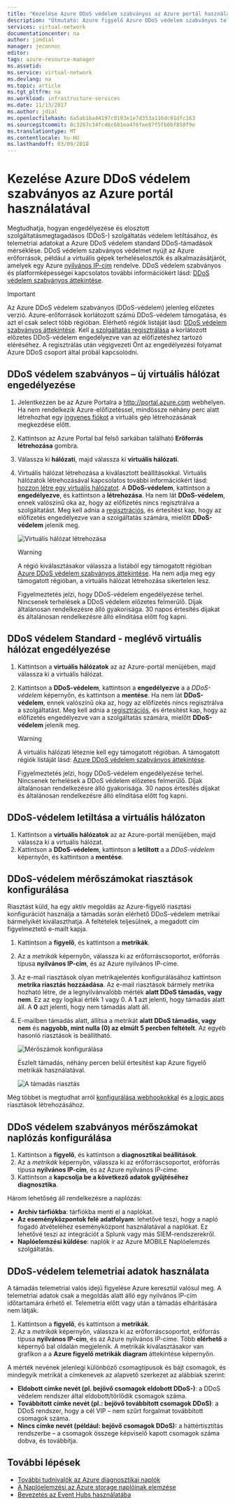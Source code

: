 ```yaml
---
title: "Kezelése Azure DDoS védelem szabványos az Azure portál használatával |} Microsoft Docs"
description: "Útmutató: Azure figyelő Azure DDoS védelem szabványos telemetria segítségével a támadás elhárítása érdekében."
services: virtual-network
documentationcenter: na
author: jimdial
manager: jeconnoc
editor: 
tags: azure-resource-manager
ms.assetid: 
ms.service: virtual-network
ms.devlang: na
ms.topic: article
ms.tgt_pltfrm: na
ms.workload: infrastructure-services
ms.date: 11/13/2017
ms.author: jdial
ms.openlocfilehash: 6a5ab1ba44197c0103e1e7d353a116dc01dfc163
ms.sourcegitcommit: 8c3267c34fc46c681ea476fee87f5fb0bf858f9e
ms.translationtype: MT
ms.contentlocale: hu-HU
ms.lasthandoff: 03/09/2018
---
```

# <a name="manage-azure-ddos-protection-standard-using-the-azure-portal"></a>Kezelése Azure DDoS védelem szabványos az Azure portál használatával

Megtudhatja, hogyan engedélyezése és elosztott szolgáltatásmegtagadásos (DDoS-) szolgáltatás védelem letiltásához, és telemetriai adatokat a Azure DDoS védelem standard DDoS-támadások mérséklése. DDoS védelem szabványos védelmet nyújt az Azure erőforrások, például a virtuális gépek terheléselosztók és alkalmazásátjárót, amelyek egy Azure [nyilvános IP-cím](virtual-network-public-ip-address.md) rendelve. DDoS védelem szabványos és platformképességei kapcsolatos további információkért lásd: [DDoS védelem szabványos áttekintése](ddos-protection-overview.md). 

>[!IMPORTANT]
>Az Azure DDoS védelem szabványos (DDoS-védelem) jelenleg előzetes verzió. Azure-erőforrások korlátozott számú DDoS-védelem támogatása, és azt el csak select több régióban. Elérhető régiók listáját lásd: [DDoS védelem szabványos áttekintése](ddos-protection-overview.md). Kell [a szolgáltatás regisztrálása](http://aka.ms/ddosprotection) a korlátozott előzetes DDoS-védelem engedélyezve van az előfizetéshez tartozó eléréséhez. A regisztrálás után végigvezeti Önt az engedélyezési folyamat Azure DDoS csoport által próbál kapcsolódni. 

## <a name="enable-ddos-protection-standard---new-virtual-network"></a>DDoS védelem szabványos – új virtuális hálózat engedélyezése

1. Jelentkezzen be az Azure Portalra a http://portal.azure.com webhelyen. Ha nem rendelkezik Azure-előfizetéssel, mindössze néhány perc alatt létrehozhat egy [ingyenes fiókot](https://azure.microsoft.com/free/?WT.mc_id=A261C142F) a virtuális gép létrehozásának megkezdése előtt.
2. Kattintson az Azure Portal bal felső sarkában található **Erőforrás létrehozása** gombra.
3. Válassza ki **hálózati**, majd válassza ki **virtuális hálózati**.
4. Virtuális hálózat létrehozása a kiválasztott beállításokkal. Virtuális hálózatok létrehozásával kapcsolatos további információkért lásd: [hozzon létre egy virtuális hálózatot](manage-virtual-network.md#create-a-virtual-network). A **DDoS-védelem**, kattintson a **engedélyezve**, és kattintson a **létrehozása**. Ha nem lát **DDoS-védelem**, ennek valószínű oka az, hogy az előfizetés nincs regisztrálva a szolgáltatást. Meg kell adnia a [regisztrációs](http://aka.ms/ddosprotection), és értesítést kap, hogy az előfizetés engedélyezve van a szolgáltatás számára, mielőtt **DDoS-védelem** jelenik meg.

    ![Virtuális hálózat létrehozása](./media/ddos-protection-manage-portal/ddos-create-vnet.png)   

    > [!WARNING]
    > A régió kiválasztásakor válassza a listából egy támogatott régióban [Azure DDoS védelem szabványos áttekintése](ddos-protection-overview.md). Ha nem adja meg egy támogatott régióban, a virtuális hálózat létrehozása sikertelen lesz.

    Figyelmeztetés jelzi, hogy DDoS-védelem engedélyezése terhel. Nincsenek terhelések a DDoS védelem előzetes felmerülő. Díjak általánosan rendelkezésre álló gyakorisága. 30 napos értesítés díjakat és általánosan rendelkezésre álló elindítása előtt fog kapni.

## <a name="enable-ddos-protection-standard---existing-virtual-network"></a>DDoS védelem Standard - meglévő virtuális hálózat engedélyezése 

1. Kattintson a **virtuális hálózatok** az az Azure-portál menüjében, majd válassza ki a virtuális hálózat.
2. Kattintson a **DDoS-védelem**, kattintson a **engedélyezve** a a *DDoS-védelem* képernyőn, és kattintson a **mentése**. Ha nem lát **DDoS-védelem**, ennek valószínű oka az, hogy az előfizetés nincs regisztrálva a szolgáltatást. Meg kell adnia a [regisztrációs](http://aka.ms/ddosprotection), és értesítést kap, hogy az előfizetés engedélyezve van a szolgáltatás számára, mielőtt **DDoS-védelem** jelenik meg. 

    > [!WARNING]
    > A virtuális hálózati léteznie kell egy támogatott régióban. A támogatott régiók listáját lásd: [Azure DDoS védelem szabványos áttekintése](ddos-protection-overview.md).

    Figyelmeztetés jelzi, hogy DDoS-védelem engedélyezése terhel. Nincsenek terhelések a DDoS védelem előzetes felmerülő. Díjak általánosan rendelkezésre álló gyakorisága. 30 napos értesítés díjakat és általánosan rendelkezésre álló elindítása előtt fog kapni.

## <a name="disable-ddos-protection-on-a-virtual-network"></a>DDoS-védelem letiltása a virtuális hálózaton

1. Kattintson a **virtuális hálózatok** az az Azure-portál menüjében, majd válassza ki a virtuális hálózat.
2. Kattintson a **DDoS-védelem**, kattintson a **letiltott** a a *DDoS-védelem* képernyőn, és kattintson a **mentése**.

## <a name="configure-alerts-on-ddos-protection-metrics"></a>DDoS-védelem mérőszámokat riasztások konfigurálása

Riasztást küld, ha egy aktív megoldás az Azure-figyelő riasztási konfigurációt használja a támadás során elérhető DDoS-védelem metrikai bármelyikét kiválaszthatja. A feltételek teljesülnek, a megadott cím figyelmeztető e-mailt kapja.

1. Kattintson a **figyelő**, és kattintson a **metrikák**.
2. Az a *metrikák* képernyőn, válassza ki az erőforráscsoportot, erőforrás típusa **nyilvános IP-cím**, és az Azure nyilvános IP-címe.
3. Az e-mail riasztások olyan metrikajelentés konfigurálásához kattintson **metrika riasztás hozzáadása**. Az e-mail riasztások bármely metrika hozható létre, de a legnyilvánvalóbb mérték **alatt DDoS támadás, vagy nem**. Ez az egy logikai érték 1 vagy 0. A **1** azt jelenti, hogy támadás alatt áll. A **0** azt jelenti, hogy nem támadás alatt áll.
4. E-mailben támadás alatt, állítsa a metrikát **alatt DDoS támadás, vagy nem** és **nagyobb, mint nulla (0) az elmúlt 5 percben feltételt**. Az egyéb hasonló riasztások is beállítható.

    ![Mérőszámok konfigurálása](./media/ddos-protection-manage-portal/ddos-metrics.png)

    Észlelt támadás, néhány percen belül értesítést kap Azure figyelő metrikák használatával.

    ![A támadás riasztás](./media/ddos-protection-manage-portal/ddos-alert.png) 

Még többet is megtudhat arról [konfigurálása webhookokkal](../monitoring-and-diagnostics/insights-webhooks-alerts.md) és [a logic apps](../logic-apps/logic-apps-overview.md) riasztások létrehozásához.

## <a name="configure-logging-on-ddos-protection-standard-metrics"></a>DDoS védelem szabványos mérőszámokat naplózás konfigurálása

1. Kattintson a **figyelő**, és kattintson a **diagnosztikai beállítások**.
2. Az a *metrikák* képernyőn, válassza ki az erőforráscsoportot, erőforrás típusa **nyilvános IP-cím**, és az Azure nyilvános IP-címe.
3. Kattintson a **kapcsolja be a következő adatok gyűjtéséhez diagnosztika**.

Három lehetőség áll rendelkezésre a naplózás:

- **Archív tárfiókba**: tárfiókba menti el a naplókat.
- **Az eseményközpontok felé adatfolyam**: lehetővé teszi, hogy a napló fogadó átvételéhez eseményközpont használatával a naplókat. Ez lehetővé teszi az integrációt a Splunk vagy más SIEM-rendszerekről.
- **Naplóelemzési küldése**: naplók ír az Azure MOBILE Naplóelemzés szolgáltatás.

## <a name="use-ddos-protection-telemetry"></a>DDoS-védelem telemetriai adatok használata

A támadás telemetriai valós idejű figyelése Azure keresztül valósul meg. A telemetriai adatok csak a megoldás alatt álló egy nyilvános IP-cím időtartamára érhető el. Telemetria előtt vagy után a támadás elhárítására nem látják.

1. Kattintson a **figyelő**, és kattintson a **metrikák**. 
2. Az a *metrikák* képernyőn, válassza ki az erőforráscsoportot, erőforrás típusa **nyilvános IP-cím**, és az Azure nyilvános IP-címe. Több **elérhető** a képernyő bal oldalán megjelenik. A metrikák kiválasztásakor van grafikon a a **Azure figyelő metrikák diagram** áttekintése képernyőn. 

A mérték nevének jelenlegi különböző csomagtípusok és bájt csomagok, és mindegyik metrikát a címkenevek az alapvető szerkezet az alábbiak szerint:

- **Eldobott címke nevét (pl. bejövő csomagok eldobott DDoS-)**: a DDoS védelem rendszer által eldobott/törlődik csomagok száma.
- **Továbbított címke nevét (pl.: bejövő továbbított csomagok DDoS)**: a DDoS rendszer, hogy a cél VIP – nem szűrt forgalmat továbbított csomagok száma.
- **Nincs címke nevét (például: bejövő csomagok DDoS):** a háttértisztítás rendszerbe – a csomagok összege képviselő kapott csomagok száma dobva, és továbbítja.

## <a name="next-steps"></a>További lépések

- [További tudnivalók az Azure diagnosztikai naplók](../monitoring-and-diagnostics/monitoring-overview-of-diagnostic-logs.md?toc=%2fazure%2fvirtual-network%2ftoc.json)
- [A Naplóelemzési az Azure storage naplóinak elemzése](../log-analytics/log-analytics-azure-storage.md?toc=%2fazure%2fvirtual-network%2ftoc.json)
- [Bevezetés az Event Hubs használatába](../event-hubs/event-hubs-csharp-ephcs-getstarted.md?toc=%2fazure%2fvirtual-network%2ftoc.json)